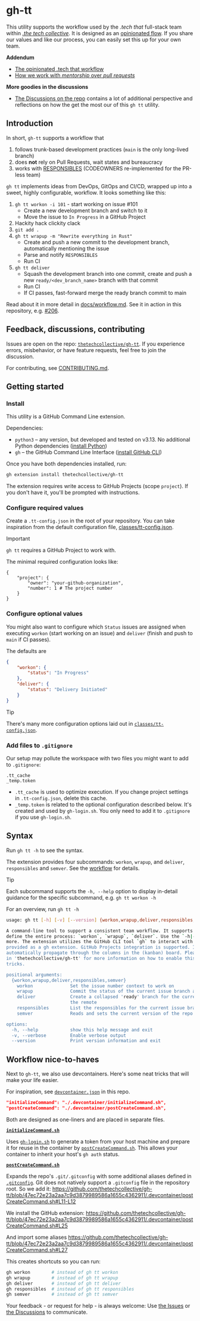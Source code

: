 <!-- cspell:ignore Hackity, clickity -->
# gh-tt
This utility supports the workflow used by the _.tech that_ full-stack team within [_.the tech collective_](https://thetechcollective.eu/). It is designed as an [opinionated flow](docs/workflow.md). If you share our values and like our process, you can easily set this up for your own team.

**Addendum**
 - [The opinionated .tech that workflow](docs/workflow.md)
 - [How we work with _mentorship_ over _pull requests_](docs/responsibles.md)

**More goodies in the discussions**
- [The Discussions on the repo](https://github.com/thetechcollective/gh-tt/discussions) contains a lot of additional perspective and reflections on how the get the most our of this `gh tt` utility.


## Introduction
In short, `gh-tt` supports a workflow that
1. follows trunk-based development practices (`main` is the only long-lived branch)
2. does **not** rely on Pull Requests, wait states and bureaucracy
3. works with [RESPONSIBLES](docs/responsibles.md) (CODEOWNERS re-implemented for the PR-less team)

`gh tt` implements ideas from DevOps, GitOps and CI/CD, wrapped up into a sweet, highly configurable, workflow. It looks something like this:
1. `gh tt workon -i 101` - start working on issue #101
    - Create a new development branch and switch to it
    - Move the issue to `In Progress` in a GitHub Project
2. Hackity hack clickity clack
3. `git add .`
4. `gh tt wrapup -m "Rewrite everything in Rust"`
    - Create and push a new commit to the development branch, automatically mentioning the issue
    - Parse and notify `RESPONSIBLES`
    - Run CI
6. `gh tt deliver`
    - Squash the development branch into one commit, create and push a new `ready/<dev_branch_name>` branch with that commit
    - Run CI
    - If CI passes, fast-forward merge the ready branch commit to main

Read about it in more detail in [docs/workflow.md](docs/workflow.md).
See it in action in this repository, e.g. [#206](https://github.com/thetechcollective/gh-tt/issues/206).

## Feedback, discussions, contributing
Issues are open on the repo: [`thetechcollective/gh-tt`](https://github.com/thetechcollective/gh-tt/issues). If you experience errors, misbehavior, or have feature requests, feel free to join the discussion.

For contributing, see [CONTRIBUTING.md](CONTRIBUTING.md).

## Getting started

### Install

This utility is a GitHub Command Line extension.

Dependencies:

- `python3` – any version, but developed and tested on v3.13. No additional Python dependencies ([install Python](https://www.python.org/downloads/))
- `gh` – the GitHub Command Line Interface ([install GitHub CLI](https://github.com/cli/cli#installation))

Once you have both dependencies installed, run:

```sh
gh extension install thetechcollective/gh-tt
```

The extension requires write access to GitHub Projects (scope `project`). If you don't have it, you'll be prompted with instructions.

### Configure required values
Create a `.tt-config.json` in the root of your repository. You can take inspiration from the default configuration file, [classes/tt-config.json](classes/tt-config.json).

> [!IMPORTANT]
> `gh tt` requires a GitHub Project to work with.

The minimal required configuration looks like:

```jsonc
{
    "project": {
        "owner": "your-github-organization",
        "number": 1 # The project number
    }
}
```

### Configure optional values
You might also want to configure which `Status` issues are assigned when executing `workon` (start working on an issue) and `deliver` (finish and push to `main` if CI passes).

The defaults are
```json
{
    "workon": {
        "status": "In Progress"
    },
    "deliver": {
        "status": "Delivery Initiated"
    }
}
```

> [!TIP]
> There's many more configuration options laid out in [`classes/tt-config.json`](classes/tt-config.json). 


### Add files to `.gitignore`

Our setup may pollute the workspace with two files you might want to add to `.gitignore`:

```gitignore
.tt_cache
_temp.token
```

- `.tt_cache` is used to optimize execution. If you change project settings in `.tt-config.json`, delete this cache.
- `_temp.token` is related to the optional configuration described below. It's created and used by `gh-login.sh`. You only need to add it to `.gitignore` if you use `gh-login.sh`.

## Syntax

Run `gh tt -h` to see the syntax.

The extension provides four subcommands: `workon`, `wrapup`, and `deliver`, `responsibles` and `semver`. See the [workflow](docs/workflow.md) for details.

> [!TIP]
> Each subcommand supports the `-h, --help` option to display in-detail guidance for the specific subcommand, e.g.
> `gh tt workon -h`

For an overview, run `gh tt -h`
```sh
usage: gh tt [-h] [-v] [--version] {workon,wrapup,deliver,responsibles,semver} ...

A command-line tool to support a consistent team workflow. It supports a number of subcommands which
define the entire process: `workon`, `wrapup`, `deliver`. Use the `-h|--help` switch on each to learn
more. The extension utilizes the GitHub CLI tool `gh` to interact with GitHub and therefore it's
provided as a gh extension. GitHub Projects integration is supported. It enables issues to
automatically propagate through the columns in the (kanban) board. Please consult the README.md file
in 'thetechcollective/gh-tt' for more information on how to enable this feature - and many more neat
tricks.

positional arguments:
  {workon,wrapup,deliver,responsibles,semver}
    workon              Set the issue number context to work on
    wrapup              Commit the status of the current issue branch and push it to the remote
    deliver             Create a collapsed 'ready' branch for the current issue branch and push it to
                        the remote
    responsibles        List the responsibles for the current issue branch
    semver              Reads and sets the current version of the repo in semantic versioning format

options:
  -h, --help            show this help message and exit
  -v, --verbose         Enable verbose output
  --version             Print version information and exit
```

## Workflow nice-to-haves
Next to `gh-tt`, we also use devcontainers. Here's some neat tricks that will make your life easier.

For inspiration, see [`devcontainer.json`](.devcontainer/devcontainer.json) in this repo.

```json
"initializeCommand": "./.devcontainer/initializeCommand.sh",
"postCreateCommand": "./.devcontainer/postCreateCommand.sh",
```

Both are designed as one-liners and are placed in separate files.

[**`initializeCommand.sh`**](.devcontainer/initializeCommand.sh)

Uses [`gh-login.sh`](.devcontainer/gh-login.sh) to generate a token from your host machine and prepare it for reuse in the container by [`postCreateCommand.sh`](.devcontainer/postCreateCommand.sh). This allows your container to inherit your host's `gh auth` status.

[**`postCreateCommand.sh`**](.devcontainer/postCreateCommand.sh)

Expands the repo's `.git/.gitconfig` with some additional aliases defined in [`.gitconfig`](.gitconfig). Git does not natively support a `.gitconfig` file in the repository root. So we add it:
https://github.com/thetechcollective/gh-tt/blob/47ec72e23a2aa7c9d3879989586a1655c4362911/.devcontainer/postCreateCommand.sh#L11-L12

We install the GitHub extension:
https://github.com/thetechcollective/gh-tt/blob/47ec72e23a2aa7c9d3879989586a1655c4362911/.devcontainer/postCreateCommand.sh#L25

And import some aliases
https://github.com/thetechcollective/gh-tt/blob/47ec72e23a2aa7c9d3879989586a1655c4362911/.devcontainer/postCreateCommand.sh#L27

This creates shortcuts so you can run:

```sh
gh workon        # instead of gh tt workon
gh wrapup        # instead of gh tt wrapup
gh deliver       # instead of gh tt deliver
gh responsibles  # instead of gh tt responsibles
gh semver        # instead of gh tt semver
```

Your feedback - or request for help - is always welcome: Use [the Issues](https://github.com/thetechcollective/gh-tt/issues) or [the Discussions](https://github.com/thetechcollective/gh-tt/discussions) to communicate.
